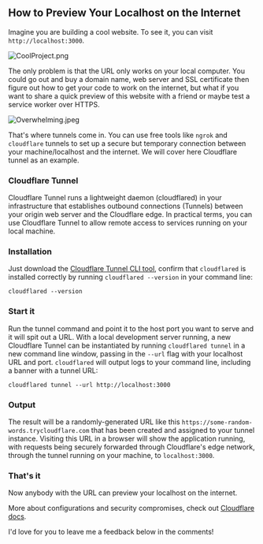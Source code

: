 ## How to Preview Your Localhost on the Internet

Imagine you are building a cool website. To see it, you can visit `http://localhost:3000`.


![CoolProject.png](https://cdn.hashnode.com/res/hashnode/image/upload/v1634556207805/EHQ3EeO3L.png)

The only problem is that the URL only works on your local computer. You could go out and buy a domain name, web server and SSL certificate then figure out how to get your code to work on the internet, but what if you want to share a quick preview of this website with a friend or maybe test a service worker over HTTPS.

![Overwhelming.jpeg](https://cdn.hashnode.com/res/hashnode/image/upload/v1634555878961/ouYLbgyj2.jpeg)

That's where tunnels come in. You can use free tools like `ngrok` and `cloudflare` tunnels to set up a secure but temporary connection between your machine/localhost and the internet. We will cover here Cloudflare tunnel as an example.

### Cloudflare Tunnel

Cloudflare Tunnel runs a lightweight daemon (cloudflared) in your infrastructure that establishes outbound connections (Tunnels) between your origin web server and the Cloudflare edge. In practical terms, you can use Cloudflare Tunnel to allow remote access to services running on your local machine.

### Installation

Just download the [Cloudflare Tunnel CLI tool](https://developers.cloudflare.com/cloudflare-one/connections/connect-apps/install-and-setup/installation), confirm that `cloudflared` is installed correctly by running `cloudflared --version` in your command line:
```
cloudflared --version
```
### Start it

Run the tunnel command and point it to the host port you want to serve and it will spit out a URL. With a local development server running, a new Cloudflare Tunnel can be instantiated by running `cloudflared tunnel` in a new command line window, passing in the `--url` flag with your localhost URL and port. `cloudflared` will output logs to your command line, including a banner with a tunnel URL:

```
cloudflared tunnel --url http://localhost:3000
```
### Output

The result will be a randomly-generated URL like this `https://some-random-words.trycloudflare.com` that has been created and assigned to your tunnel instance. Visiting this URL in a browser will show the application running, with requests being securely forwarded through Cloudflare's edge network, through the tunnel running on your machine, to `localhost:3000`.

### That's it

Now anybody with the URL can preview your localhost on the internet.

More about configurations and security compromises, check out [Cloudflare docs](https://developers.cloudflare.com/pages/how-to/preview-with-cloudflare-tunnel).

I'd love for you to leave me a feedback below in the comments!